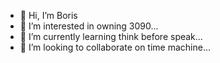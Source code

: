 - 👋 Hi, I’m Boris
- 👀 I’m interested in owning 3090...
- 🌱 I’m currently learning think before speak...
- 💞️ I’m looking to collaborate on time machine...
<!---
KlcQ/KlcQ is a ✨ special ✨ repository because its `README.md` (this file) appears on your GitHub profile.
You can click the Preview link to take a look at your changes.
--->
